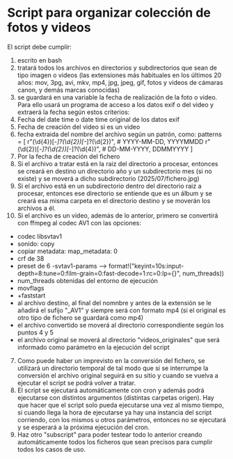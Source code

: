 # Script para organizar colección de fotos y videos

El script debe cumplir:
1. escrito en bash
2. tratará todos los archivos en directorios y subdirectorios que sean de tipo imagen o videos (las extensiones más habituales en los últimos 20 años: mov, 3pg, avi, mkv, mp4, jpg, jpeg, gif, fotos y videos de cámaras canon, y demás marcas conocidas)
3. se guardará en una variable la fecha de realización de la foto o video. Para ello usará un programa de acceso a los datos exif o del video y extraerá la fecha según estos criterios:
  1. Fecha del date time o date time original de los datos exif
  2. Fecha de creación del video si es un video
  3. fecha extraida del nombre del archivo según un patrón, como:
  patterns = [
        r"(\d{4})[-_]?(\d{2})[-_]?(\d{2})",  # YYYY-MM-DD, YYYYMMDD
        r"(\d{2})[-_]?(\d{2})[-_]?(\d{4})",  # DD-MM-YYYY, DDMMYYYY
    ]
  4. Por la fecha de creación del fichero
4. Si el archivo a tratar está en la raiz del directorio a procesar, entonces se creará en destino un directorio año y un subdirectorio mes (si no existe) y se moverá a dicho subdirectorio (2025/07/fichero.jpg)
5. Si el archivo está en un subdirectorio dentro del directorio raiz a procesar, entonces ese directorio se entiende que es un álbum y se creará esa misma carpeta en el directorio destino y se moverán los archivos a él.
6. Si el archivo es un video, además de lo anterior, primero se convertirá con ffmpeg al codec AV1 con las opciones:
  - codec libsvtav1
  - sonido: copy
  - copiar metadata: map_metadata: 0
  - crf de 38
  - preset de 6
  -svtav1-params --> format!("keyint=10s:input-depth=8:tune=0:film-grain=0:fast-decode=1:rc=0:lp={}", num_threads))
  - num_threads obtenidas del entorno de ejecución
  - movflags
  - +faststart
  - al archivo destino, al final del nomnbre y antes de la extensión se le añadirá el sufijo "_AV1" y siempre será con formato mp4 (si el original es otro tipo de fichero se guardará como mp4)
  - el archivo convertido se moverá al directorio correspondiente según los puntos 4 y 5
  - el archivo original se moverá al directorio "videos_originales" que será informado como parámetro en la ejecución del script
7. Como puede haber un imprevisto en la conversión del fichero, se utilizará un directorio temporal de tal modo que si se interrumpe la conversión el archivo original seguirá en su sitio y cuando se vuelva a ejecutar el script se podrá volver a tratar.
8. El script se ejecutará automáticamente con cron y además podrá ejecutarse con distintos argumentos (distintas carpetas origen). Hay que hacer que el script solo pueda ejecutarse una vez al mismo tiempo, si cuando llega la hora de ejecutarse ya hay una instancia del script corriendo, con los mismos u otros parámetros, entonces no se ejecutará y se esperará a la próxima ejecución del cron.
9. Haz otro "subscript" para poder testear todo lo anterior creando automáticamente todos los ficheros que sean precisos para cumplir todos los casos de uso.


